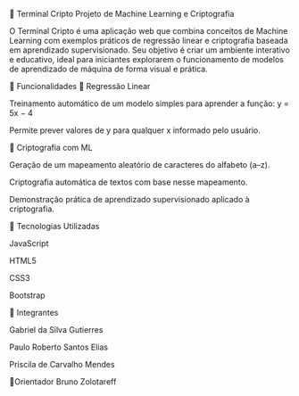 🧠 Terminal Cripto
Projeto de Machine Learning e Criptografia

O Terminal Cripto é uma aplicação web que combina conceitos de Machine Learning com exemplos práticos de regressão linear e criptografia baseada em aprendizado supervisionado.
Seu objetivo é criar um ambiente interativo e educativo, ideal para iniciantes explorarem o funcionamento de modelos de aprendizado de máquina de forma visual e prática.

🚀 Funcionalidades
🔹 Regressão Linear

Treinamento automático de um modelo simples para aprender a função:
y = 5x − 4

Permite prever valores de y para qualquer x informado pelo usuário.

🔹 Criptografia com ML

Geração de um mapeamento aleatório de caracteres do alfabeto (a–z).

Criptografia automática de textos com base nesse mapeamento.

Demonstração prática de aprendizado supervisionado aplicado à criptografia.

🧩 Tecnologias Utilizadas

JavaScript

HTML5

CSS3

Bootstrap

👥 Integrantes

Gabriel da Silva Gutierres

Paulo Roberto Santos Elias

Priscila de Carvalho Mendes

👥Orientador
Bruno Zolotareff
